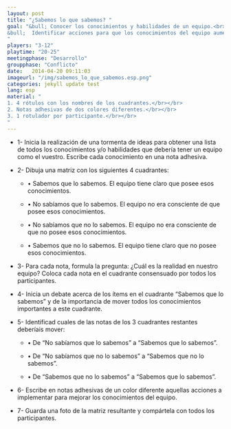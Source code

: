 ```yaml
---
layout: post
title: "¿Sabemos lo que sabemos? "
goal: "&bull; Conocer los conocimientos y habilidades de un equipo.<br></br>
&bull;  Identificar acciones para que los conocimientos del equipo aumenten.
"
players: "3-12"
playtime: "20-25"
meetingphase: "Desarrollo"
groupphase: "Conflicto"
date:   2014-04-20 09:11:03
imageurl: "/img/sabemos_lo_que_sabemos.esp.png"
categories: jekyll update test
lang: esp
material: "
1. 4 rótulos con los nombres de los cuadrantes.</br></br>
2. Notas adhesivas de dos colores diferentes.</br></br>
3. 1 rotulador por participante.</br></br>
"
---
```

- 1- Inicia la realización de una tormenta de ideas para obtener una lista de todos los conocimientos y/o habilidades que debería tener un equipo como el vuestro. Escribe cada conocimiento en una nota adhesiva.

- 2- Dibuja una matriz con los siguientes 4 cuadrantes:
	
	- &bull; Sabemos que lo sabemos. El equipo tiene claro que posee esos conocimientos.

	- &bull; No sabíamos que lo sabemos. El equipo no era consciente de que posee esos conocimientos.

	- &bull; No sabíamos que no lo sabemos. El equipo no era consciente de que no posee esos conocimientos.

	- &bull; Sabemos que no lo sabemos. El equipo tiene claro que no posee esos conocimientos.

- 3- Para cada nota, formula la pregunta: ¿Cuál es la realidad en nuestro equipo? Coloca cada nota en el cuadrante consensuado por todos los participantes.

- 4- Inicia un debate acerca de los ítems en el cuadrante “Sabemos que lo sabemos” y de la importancia de mover todos los conocimientos importantes a este cuadrante.

- 5- Identificad cuales de las notas de los 3 cuadrantes restantes deberíais mover: 

	- &bull; De “No sabíamos que lo sabemos” a “Sabemos que lo sabemos”.

	- &bull; De “No sabíamos que no lo sabemos” a “Sabemos que no lo sabemos”. 
	
	- &bull; De “Sabemos que no lo sabemos” a “Sabemos que lo sabemos”.

- 6- Escribe en notas adhesivas de un color diferente aquellas acciones a implementar para mejorar los conocimientos del equipo.

- 7- Guarda una foto de la matriz resultante y compártela con todos los participantes.